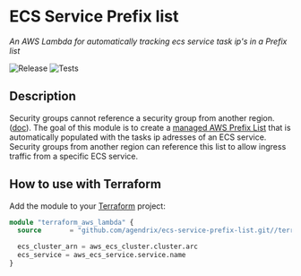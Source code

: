 # ECS Service Prefix list 

_An AWS Lambda for automatically tracking ecs service task ip's in a Prefix list_

![Release](https://github.com/agendrix/route53-event-forwarder/workflows/Release/badge.svg) ![Tests](https://github.com/agendrix/route53-event-forwarder/workflows/Tests/badge.svg?branch=main)

## Description

Security groups cannot reference a security group from another region.([doc](https://docs.aws.amazon.com/vpc/latest/peering/vpc-peering-security-groups.html)). The goal of this module is to create a [managed AWS Prefix List](https://docs.aws.amazon.com/vpc/latest/userguide/managed-prefix-lists.html) that is automatically populated with the tasks ip adresses of an ECS service. Security groups from another region can reference this list to allow ingress traffic from a specific ECS service. 

## How to use with Terraform

Add the module to your [Terraform](https://www.terraform.io/) project:

```terraform
module "terraform_aws_lambda" {
  source       = "github.com/agendrix/ecs-service-prefix-list.git//terraform?ref=v1.0.0"

  ecs_cluster_arn = aws_ecs_cluster.cluster.arc
  ecs_service = aws_ecs_service.service.name
}
```
